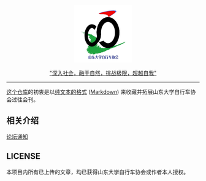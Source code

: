 <p align="center"><img src="assets//log/casdu.jpg" width=150 height=150/></p>
<p align="center"><a href=http://bbs.casdu.cn"><b></b></a></p>


</p>
<p align="center"><a href=http://bbs.casdu.cn/>"深入社会，融于自然，挑战极限，超越自我"</p>

---



这个[仓库](http://www.songjiayang.com/posts/win32-xiao-bai-yong-hu-github-mai-keng-zhi-nan)的初衷是以[纯文本的格式](https://baike.baidu.com/item/%E7%BA%AF%E6%96%87%E6%9C%AC%E6%A0%BC%E5%BC%8F) ([Markdown](https://en.wikipedia.org/wiki/Markdown)) 来收藏并拓展山东大学自行车协会过往会刊。

## 相关介绍

[论坛通知](http://bbs.casdu.cn/forum.php?mod=viewthread&tid=11669)

## LICENSE

本项目内所有已上传的文章，均已获得山东大学自行车协会或作者本人授权。
